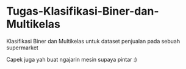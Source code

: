 # Tugas-Klasifikasi-Biner-dan-Multikelas
Klasifikasi Biner dan Multikelas untuk dataset penjualan pada sebuah supermarket

Capek juga yah buat ngajarin mesin supaya pintar :)

